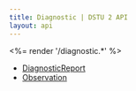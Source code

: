 ```yaml
---
title: Diagnostic | DSTU 2 API
layout: api
---
```


<%= render '/diagnostic.*' %>
* [DiagnosticReport](../diagnostic/diagnostic-report)
* [Observation](../diagnostic/observation)